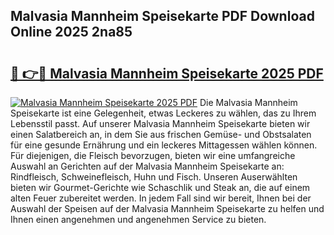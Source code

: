 ## Malvasia Mannheim Speisekarte PDF Download Online 2025 2na85

# <h2><a href="http://gc67rze.nevu.top/?p=Malvasia+Mannheim+Speisekarte">🔗 👉🔴 Malvasia Mannheim Speisekarte 2025 PDF</a></h2>

[![Malvasia Mannheim Speisekarte 2025 PDF](https://i.imgur.com/dBaPXMq.png)](http://gc67rze.nevu.top/?p=Malvasia+Mannheim+Speisekarte)
Die Malvasia Mannheim Speisekarte ist eine Gelegenheit, etwas Leckeres zu wählen, das zu Ihrem Lebensstil passt. Auf unserer Malvasia Mannheim Speisekarte bieten wir einen Salatbereich an, in dem Sie aus frischen Gemüse- und Obstsalaten für eine gesunde Ernährung und ein leckeres Mittagessen wählen können. Für diejenigen, die Fleisch bevorzugen, bieten wir eine umfangreiche Auswahl an Gerichten auf der Malvasia Mannheim Speisekarte an: Rindfleisch, Schweinefleisch, Huhn und Fisch. Unseren Auserwählten bieten wir Gourmet-Gerichte wie Schaschlik und Steak an, die auf einem alten Feuer zubereitet werden. In jedem Fall sind wir bereit, Ihnen bei der Auswahl der Speisen auf der Malvasia Mannheim Speisekarte zu helfen und Ihnen einen angenehmen und angenehmen Service zu bieten.
